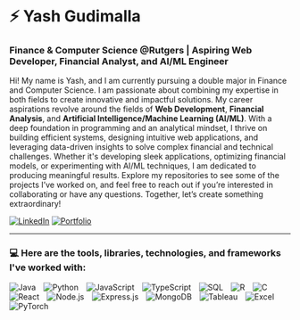 # ⚡ Yash Gudimalla  
### **Finance & Computer Science @Rutgers | Aspiring Web Developer, Financial Analyst, and AI/ML Engineer**

Hi! My name is Yash, and I am currently pursuing a double major in Finance and Computer Science. I am passionate about combining my expertise in both fields to create innovative and impactful solutions. My career aspirations revolve around the fields of **Web Development**, **Financial Analysis**, and **Artificial Intelligence/Machine Learning (AI/ML)**. With a deep foundation in programming and an analytical mindset, I thrive on building efficient systems, designing intuitive web applications, and leveraging data-driven insights to solve complex financial and technical challenges. Whether it's developing sleek applications, optimizing financial models, or experimenting with AI/ML techniques, I am dedicated to producing meaningful results. Explore my repositories to see some of the projects I’ve worked on, and feel free to reach out if you’re interested in collaborating or have any questions. Together, let’s create something extraordinary!

[![LinkedIn](https://img.shields.io/badge/LinkedIn-Connect-blue?logo=linkedin)](https://www.linkedin.com/in/yg13) [![Portfolio](https://img.shields.io/badge/Portfolio-Visit-red?logo=google-chrome)](https://www.yashportfolio.com)

---
### 💻 Here are the tools, libraries, technologies, and frameworks I've worked with:
<p align="left">
  <img src="https://img.shields.io/badge/Java-007396?logo=java&logoColor=white" alt="Java" style="margin-right: 10px;">
  <img src="https://img.shields.io/badge/Python-3776AB?logo=python&logoColor=white" alt="Python" style="margin-right: 10px;">
  <img src="https://img.shields.io/badge/JavaScript-F7DF1E?logo=javascript&logoColor=black" alt="JavaScript" style="margin-right: 10px;">
  <img src="https://img.shields.io/badge/TypeScript-3178C6?logo=typescript&logoColor=white" alt="TypeScript" style="margin-right: 10px;">
  <img src="https://img.shields.io/badge/SQL-4479A1?logo=postgresql&logoColor=white" alt="SQL" style="margin-right: 10px;">
  <img src="https://img.shields.io/badge/R-276DC3?logo=r&logoColor=white" alt="R" style="margin-right: 10px;">
  <img src="https://img.shields.io/badge/C-00599C?logo=c&logoColor=white" alt="C" style="margin-right: 10px;">
  <img src="https://img.shields.io/badge/React-61DAFB?logo=react&logoColor=black" alt="React" style="margin-right: 10px;">
  <img src="https://img.shields.io/badge/Node.js-339933?logo=node.js&logoColor=white" alt="Node.js" style="margin-right: 10px;">
  <img src="https://img.shields.io/badge/Express.js-000000?logo=express&logoColor=white" alt="Express.js" style="margin-right: 10px;">
  <img src="https://img.shields.io/badge/MongoDB-47A248?logo=mongodb&logoColor=white" alt="MongoDB" style="margin-right: 10px;">
  <img src="https://img.shields.io/badge/Tableau-E97627?logo=tableau&logoColor=white" alt="Tableau" style="margin-right: 10px;">
  <img src="https://img.shields.io/badge/Microsoft_Excel-217346?logo=microsoft-excel&logoColor=white" alt="Excel" style="margin-right: 10px;">
  <img src="https://img.shields.io/badge/PyTorch-EE4C2C?logo=pytorch&logoColor=white" alt="PyTorch" style="margin-right: 10px;">
</p>
